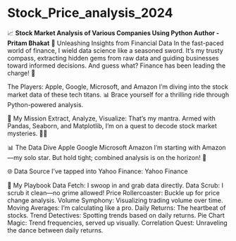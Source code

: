 # Stock_Price_analysis_2024
📈 **Stock Market Analysis of Various Companies Using Python
Author - Pritam Bhakat**
🚀 Unleashing Insights from Financial Data
In the fast-paced world of finance, I wield data science like a seasoned sword. It’s my trusty compass, extracting hidden gems from raw data and guiding businesses toward informed decisions. And guess what? Finance has been leading the charge! 🌟

The Players: Apple, Google, Microsoft, and Amazon
I’m diving into the stock market data of these tech titans. 📊 Brace yourself for a thrilling ride through Python-powered analysis.

🎯 My Mission
Extract, Analyze, Visualize: That’s my mantra. Armed with Pandas, Seaborn, and Matplotlib, I’m on a quest to decode stock market mysteries. 🕵️‍♂️

📊 The Data Dive
Apple
Google
Microsoft
Amazon
I’m starting with Amazon—my solo star. But hold tight; combined analysis is on the horizon! 🌠

🌐 Data Source
I’ve tapped into Yahoo Finance: Yahoo Finance

📝 My Playbook
Data Fetch: I swoop in and grab data directly.
Data Scrub: I scrub it clean—no grime allowed!
Price Rollercoaster: Buckle up for price change analysis.
Volume Symphony: Visualizing trading volume over time.
Moving Averages: I’m calculating like a pro.
Daily Returns: The heartbeat of stocks.
Trend Detectives: Spotting trends based on daily returns.
Pie Chart Magic: Trend frequencies, served up visually.
Correlation Quest: Unraveling the dance between daily returns.
